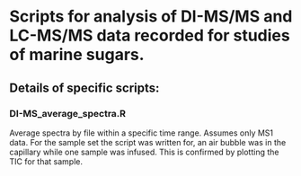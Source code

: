 # Scripts for analysis of DI-MS/MS and LC-MS/MS data recorded for studies of marine sugars.

## Details of specific scripts:

### DI-MS_average_spectra.R 

Average spectra by file within a specific time range. Assumes only MS1 data. For the sample set the script was written for, an air bubble was in the capillary while one sample was infused. This is confirmed by plotting the TIC for that sample. 
